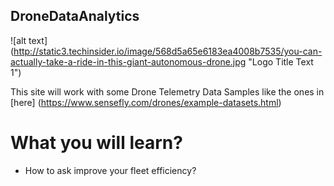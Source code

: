 ## DroneDataAnalytics

![alt text] (http://static3.techinsider.io/image/568d5a65e6183ea4008b7535/you-can-actually-take-a-ride-in-this-giant-autonomous-drone.jpg "Logo Title Text 1")
 
This site will work with some Drone Telemetry Data Samples like the ones in [here] (https://www.sensefly.com/drones/example-datasets.html) 

# What you will learn?  
* How to ask improve your fleet efficiency?

